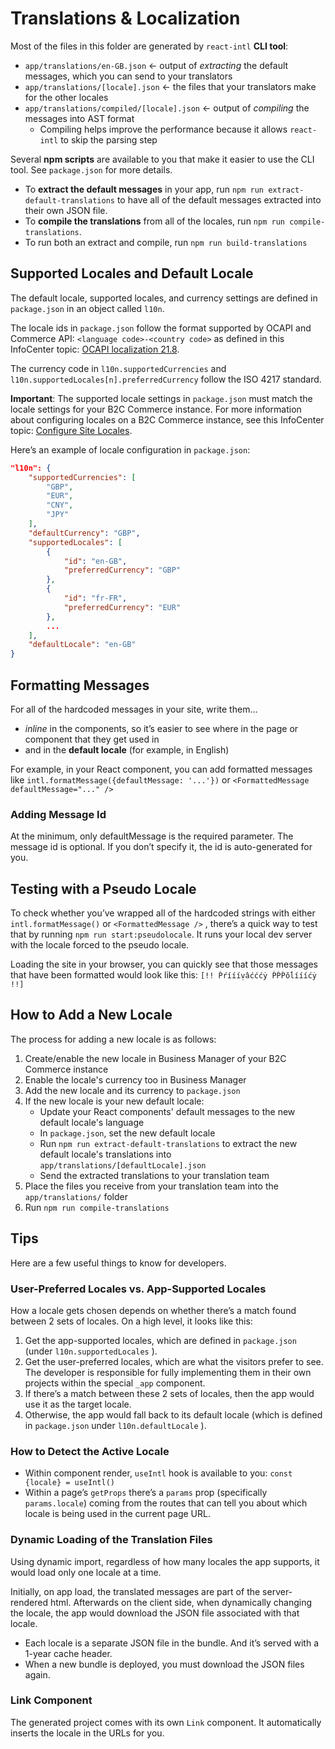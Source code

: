 # Translations & Localization

Most of the files in this folder are generated by `react-intl` **CLI tool**:

- `app/translations/en-GB.json` <- output of _extracting_ the default messages, which you can send to your translators
- `app/translations/[locale].json` <- the files that your translators make for the other locales
- `app/translations/compiled/[locale].json` <- output of _compiling_ the messages into AST format
  - Compiling helps improve the performance because it allows `react-intl` to skip the parsing step

Several **npm scripts** are available to you that make it easier to use the CLI tool. See `package.json` for more details.

- To **extract the default messages** in your app, run `npm run extract-default-translations` to have all of the default messages extracted into their own JSON file.
- To **compile the translations** from all of the locales, run `npm run compile-translations`.
- To run both an extract and compile, run `npm run build-translations`

## Supported Locales and Default Locale

The default locale, supported locales, and currency settings are defined in `package.json` in an object called `l10n`.

The locale ids in `package.json` follow the format supported by OCAPI and Commerce API: `<language code>-<country code>` as defined in this InfoCenter topic: [OCAPI localization 21.8](https://documentation.b2c.commercecloud.salesforce.com/DOC1/topic/com.demandware.dochelp/OCAPI/current/usage/Localization.html).

The currency code in `l10n.supportedCurrencies` and `l10n.supportedLocales[n].preferredCurrency` follow the ISO 4217 standard.

**Important**: The supported locale settings in `package.json` must match the locale settings for your B2C Commerce instance. For more information about configuring locales on a B2C Commerce instance, see this InfoCenter topic: [Configure Site Locales](https://documentation.b2c.commercecloud.salesforce.com/DOC2/topic/com.demandware.dochelp/content/b2c_commerce/topics/admin/b2c_configuring_site_locales.html).

Here’s an example of locale configuration in `package.json`:

```json
"l10n": {
    "supportedCurrencies": [
        "GBP",
        "EUR",
        "CNY",
        "JPY"
    ],
    "defaultCurrency": "GBP",
    "supportedLocales": [
        {
            "id": "en-GB",
            "preferredCurrency": "GBP"
        },
        {
            "id": "fr-FR",
            "preferredCurrency": "EUR"
        },
        ...
    ],
    "defaultLocale": "en-GB"
}
```

## Formatting Messages

For all of the hardcoded messages in your site, write them...

- _inline_ in the components, so it’s easier to see where in the page or component that they get used in
- and in the **default locale** (for example, in English)

For example, in your React component, you can add formatted messages like `intl.formatMessage({defaultMessage: '...'})` or `<FormattedMessage defaultMessage="..." />`

### Adding Message Id

At the minimum, only defaultMessage is the required parameter. The message id is optional. If you don’t specify it, the id is auto-generated for you.

## Testing with a Pseudo Locale

To check whether you’ve wrapped all of the hardcoded strings with either `intl.formatMessage()` or `<FormattedMessage />` , there’s a quick way to test that by running `npm run start:pseudolocale`. It runs your local dev server with the locale forced to the pseudo locale.

Loading the site in your browser, you can quickly see that those messages that have been formatted would look like this: `[!! Ṕŕíííṿâćććẏ ṔṔṔŏĺíííćẏ !!]`

## How to Add a New Locale

The process for adding a new locale is as follows:

1. Create/enable the new locale in Business Manager of your B2C Commerce instance
2. Enable the locale's currency too in Business Manager
3. Add the new locale and its currency to `package.json`
4. If the new locale is your new default locale:
    - Update your React components' default messages to the new default locale's language
    - In `package.json`, set the new default locale
    - Run `npm run extract-default-translations` to extract the new default locale's translations into `app/translations/[defaultLocale].json`
    - Send the extracted translations to your translation team
5. Place the files you receive from your translation team into the `app/translations/` folder
6. Run `npm run compile-translations`

## Tips

Here are a few useful things to know for developers.

### User-Preferred Locales vs. App-Supported Locales

How a locale gets chosen depends on whether there’s a match found between 2 sets of locales. On a high level, it looks like this:

1. Get the app-supported locales, which are defined in `package.json` (under `l10n.supportedLocales` ).
2. Get the user-preferred locales, which are what the visitors prefer to see. The developer is responsible for fully implementing them in their own projects within the special `_app` component.
3. If there’s a match between these 2 sets of locales, then the app would use it as the target locale.
4. Otherwise, the app would fall back to its default locale (which is defined in `package.json` under `l10n.defaultLocale` ).

### How to Detect the Active Locale

- Within component render, `useIntl` hook is available to you: `const {locale} = useIntl()`
- Within a page’s `getProps` there’s a `params` prop (specifically `params.locale`) coming from the routes that can tell you about which locale is being used in the current page URL.

### Dynamic Loading of the Translation Files

Using dynamic import, regardless of how many locales the app supports, it would load only one locale at a time.

Initially, on app load, the translated messages are part of the server-rendered html. Afterwards on the client side, when dynamically changing the locale, the app would download the JSON file associated with that locale.

- Each locale is a separate JSON file in the bundle. And it’s served with a 1-year cache header.
- When a new bundle is deployed, you must download the JSON files again.

### Link Component

The generated project comes with its own `Link` component. It automatically inserts the locale in the URLs for you.
